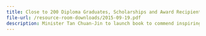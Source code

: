 ```yaml
---
title: Close to 200 Diploma Graduates, Scholarships and Award Recipients to be Recognised for Boosting and Upskilling Social Service Sector Workforce
file-url: /resource-room-downloads/2015-09-19.pdf
description: Minister Tan Chuan-Jin to launch book to commend inspiring efforts by social service professionals.
---
```


